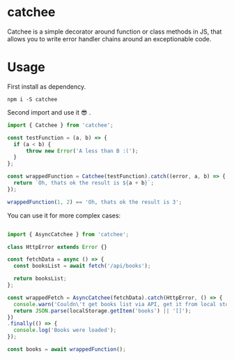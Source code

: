 # catchee
Catchee is a simple decorator around function or class methods in JS, that allows you to write error handler chains around an exceptionable code.

# Usage

First install as dependency.
```
npm i -S catchee
```

Second import and use it 😎 .

```javascript
import { Catchee } from 'catchee';

const testFunction = (a, b) => {
  if (a < b) {
      throw new Error('A less than B :(');
  }
};

const wrappedFunction = Catchee(testFunction).catch((error, a, b) => {
  return `Oh, thats ok the result is ${a + b}`;
});

wrappedFunction(1, 2) == 'Oh, thats ok the result is 3';
```

You can use it for more complex cases:

```javascript

import { AsyncCatchee } from 'catchee';

class HttpError extends Error {}

const fetchData = async () => {
  const booksList = await fetch('/api/books');

  return booksList;
};

const wrappedFetch = AsyncCatchee(fetchData).catch(HttpError, () => {
  console.warn('Couldn\'t get books list via API, get it from local storage...');
  return JSON.parse(localStorage.getItem('books') || '[]');
})
.finally(() => {
  console.log('Books were loaded');
});

const books = await wrappedFunction();


```
